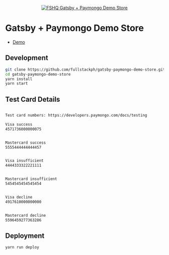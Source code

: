 <p align="center">
  <a href="https://fullstackph.github.io/gatsby-paymongo-demo-store/">
    <img src="https://fullstackph.github.io/gatsby-paymongo-demo-store/assets/fshq-demo-store.png" alt="FSHQ Gatsby + Paymongo Demo Store" />
  </a>
</p>

# Gatsby + Paymongo Demo Store
* [Demo](https://fullstackph.github.io/gatsby-paymongo-demo-store/)

## Development

```bash
git clone https://github.com/fullstackph/gatsby-paymongo-demo-store.git
cd gatsby-paymongo-demo-store
yarn install
yarn start
```

## Test Card Details
```bash

Test card numbers: https://developers.paymongo.com/docs/testing

Visa success
4571736000000075


Mastercard success
5555444444444457


Visa insufficient
4444333322221111


Mastercard insufficient
5454545454545454


Visa decline
4917610000000000 


Mastercard decline
5596459277363286
```

## Deployment
```bash
yarn run deploy
```
